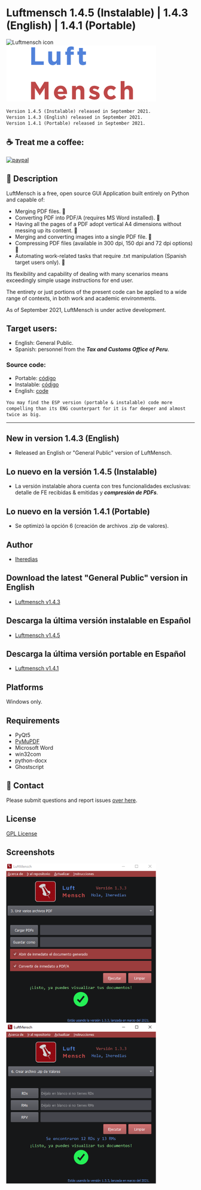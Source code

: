 # Luftmensch 1.4.5 (Instalable) | 1.4.3 (English) | 1.4.1 (Portable)
![Luftmensch icon](https://raw.githubusercontent.com/lheredias/Luftmensch/main/finalicon.ico) ![Luftmensch logo](https://github.com/lheredias/Luftmensch/blob/main/app%20name.png)

```
Version 1.4.5 (Instalable) released in September 2021.
Version 1.4.3 (English) released in September 2021.
Version 1.4.1 (Portable) released in September 2021.
```
## :coffee: Treat me a coffee:

[![paypal](https://www.paypalobjects.com/en_US/i/btn/btn_donateCC_LG.gif)](https://www.paypal.com/donate?cmd=_s-xclick&hosted_button_id=A4T4MYRVADR6C)

## :izakaya_lantern: Description

LuftMensch is a free, open source GUI Application built entirely on Python and capable of:
    
* Merging PDF files. :pushpin:
* Converting PDF into PDF/A (requires MS Word installed). :pushpin:
* Having all the pages of a PDF adopt vertical A4 dimensions without messing up its content. :pushpin:
* Merging and converting images into a single PDF file. :pushpin:
* Compressing PDF files (available in 300 dpi, 150 dpi and 72 dpi options) :pushpin:
* Automating work-related tasks that require .txt manipulation (Spanish target users only). :pushpin:

Its flexibility and capability of dealing with many scenarios means exceedingly simple usage instructions for end user.

The entirety or just portions of the present code can be applied to a wide range of contexts, in both work and academic environments.

As of September 2021, LuftMensch is under active development.

## Target users:

* English: General Public.
* Spanish: personnel from the ***Tax and Customs Office of Peru***.


### Source code:

* Portable: [código](https://github.com/lheredias/Luftmensch/blob/main/code/Luftmensch_ESP.py)
* Instalable: [código](https://github.com/lheredias/Luftmensch/blob/main/code/Luftmensch_INSTALABLE.py)
* English: [code](https://github.com/lheredias/Luftmensch/blob/main/code/Luftmensch_ENG.py)
```
You may find the ESP version (portable & instalable) code more compelling than its ENG counterpart for it is far deeper and almost twice as big.
```
***
## New in version 1.4.3 (English) 

* Released an English or "General Public" version of LuftMensch.

## Lo nuevo en la versión 1.4.5 (Instalable)

* La versión instalable ahora cuenta con tres funcionalidades exclusivas: detalle de FE recibidas & emitidas y <strong><em>compresión de PDFs</em></strong>.

## Lo nuevo en la versión 1.4.1 (Portable)

* Se optimizó la opción 6 (creación de archivos .zip de valores).

## Author

* [lheredias](https://github.com/lheredias) 

## Download the latest "General Public" version in English
* [Luftmensch v1.4.3](https://github.com/lheredias/Luftmensch/releases/tag/v1.4.3)

## Descarga la última versión instalable en Español
* [Luftmensch v1.4.5](https://github.com/lheredias/Luftmensch/releases/tag/v1.4.5)

## Descarga la última versión portable en Español
* [Luftmensch v1.4.1](https://github.com/lheredias/Luftmensch/releases/tag/v1.4.1)

## Platforms

Windows only.

## Requirements

* PyQt5
* [PyMuPDF](https://github.com/pymupdf/PyMuPDF)
* Microsoft Word 
* win32com
* python-docx
* Ghostscript

## :speech_balloon: Contact

Please submit questions and report issues [over here](https://github.com/lheredias/Luftmensch/discussions).

## License
[GPL License](https://github.com/lheredias/Luftmensch/blob/main/LICENSE)

## Screenshots

<img src="https://github.com/lheredias/Luftmensch/blob/main/screenshots/ss01.png" width="400" /> <img src="https://github.com/lheredias/Luftmensch/blob/main/screenshots/ss02.png" width="400" />
